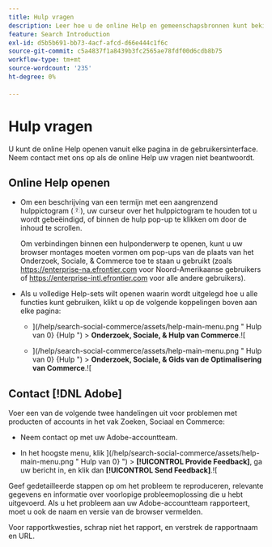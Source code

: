 ```yaml
---
title: Hulp vragen
description: Leer hoe u de online Help en gemeenschapsbronnen kunt bekijken en hoe u technische ondersteuning kunt krijgen.
feature: Search Introduction
exl-id: d5b5b691-bb73-4acf-afcd-d66e444c1f6c
source-git-commit: c5a4837f1a8439b3fc2565ae78fdf00d6cdb8b75
workflow-type: tm+mt
source-wordcount: '235'
ht-degree: 0%

---
```


# Hulp vragen

U kunt de online Help openen vanuit elke pagina in de gebruikersinterface. Neem contact met ons op als de online Help uw vragen niet beantwoordt.

## Online Help openen

* Om een beschrijving van een termijn met een aangrenzend hulppictogram (![ het pictogram van de Hulp ](/help/search-social-commerce/assets/help-field.png " te bekijken Hulp ")), uw curseur over het hulppictogram te houden tot u wordt gebeëindigd, of binnen de hulp pop-up te klikken om door de inhoud te scrollen.

  Om verbindingen binnen een hulponderwerp te openen, kunt u uw browser montages moeten vormen om pop-ups van de plaats van het Onderzoek, Sociale, &amp; Commerce toe te staan u gebruikt (zoals https://enterprise-na.efrontier.com voor Noord-Amerikaanse gebruikers of https://enterprise-intl.efrontier.com voor alle andere gebruikers).

* Als u volledige Help-sets wilt openen waarin wordt uitgelegd hoe u alle functies kunt gebruiken, klikt u op de volgende koppelingen boven aan elke pagina:

   * ](/help/search-social-commerce/assets/help-main-menu.png " Hulp van 0} {Hulp ") > **Onderzoek, Sociale, &amp; Hulp van Commerce**.![

   * ](/help/search-social-commerce/assets/help-main-menu.png " Hulp van 0} {Hulp ") > **Onderzoek, Sociale, &amp; Gids van de Optimalisering van Commerce**.![

<!--
## Ask the Adobe Advertising community

Look for answers to your questions in the [Adobe Advertising community forums](https://experienceleaguecommunities.adobe.com/t5/adobe-advertising/ct-p/adobe-advertising-cloud-community).
-->

## Contact [!DNL Adobe]

Voer een van de volgende twee handelingen uit voor problemen met producten of accounts in het vak Zoeken, Sociaal en Commerce:

* Neem contact op met uw Adobe-accountteam.

* In het hoogste menu, klik ](/help/search-social-commerce/assets/help-main-menu.png " Hulp van 0} ") > **[!UICONTROL Provide Feedback]**, ga uw bericht in, en klik dan **[!UICONTROL Send Feedback]**.![

Geef gedetailleerde stappen op om het probleem te reproduceren, relevante gegevens en informatie over voorlopige probleemoplossing die u hebt uitgevoerd. Als u het probleem aan uw Adobe-accountteam rapporteert, moet u ook de naam en versie van de browser vermelden.

Voor rapportkwesties, schrap niet het rapport, en verstrek de rapportnaam en URL.
